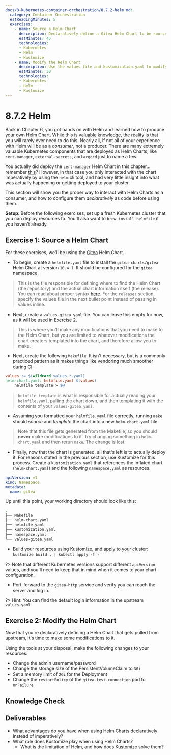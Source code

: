 ```yaml
---
docs/8-kubernetes-container-orchestration/8.7.2-helm.md:
  category: Container Orchestration
  estReadingMinutes: 5
  exercises:
    - name: Source a Helm Chart
      description: Declaratively define a Gitea Helm Chart to be sourced and templated locally. Deploy it to a cluster, port-forward to its server and log in.
      estMinutes: 45
      technologies:
      - Kubernetes
      - Helm
      - Kustomize
    - name: Modify the Helm Chart
      description: Use the values file and kustomization.yaml to modify the Helm Chart.
      estMinutes: 30
      technologies:
      - Kubernetes
      - Helm
      - Kustomize
---
```


# 8.7.2 Helm

Back in Chapter 6, you got hands on with Helm and learned how to produce your own Helm Chart. While this is valuable knowledge, the reality is that you will rarely ever need to do this. Nearly all, if not all of your experience with Helm will be as a *consumer*, not a producer. There are many extremely valuable Kubernetes components that are deployed as Helm Charts, like `cert-manager`, `external-secrets`, and `argocd` just to name a few.

You actually did deploy the `cert-manager` Helm Chart in this chapter... remember [this](8-kubernetes-container-orchestration/8.6-webhooks.md#setup)? However, in that case you only interacted with the chart imperatively by using the `helm` cli tool, and had very little insight into what was actually happening or getting deployed to your cluster.

This section will show you the proper way to interact with Helm Charts as a consumer, and how to configure them *declaratively* as code before using them.

**Setup**: Before the following exercises, set up a fresh Kubernetes cluster that you can deploy resources to. You'll also want to `brew install helmfile` if you haven't already.

## Exercise 1: Source a Helm Chart

For these exercises, we'll be using the [Gitea](https://about.gitea.com/) Helm Chart.

* To begin, create a `helmfile.yaml` file to install the `gitea-charts/gitea` Helm Chart at version `10.4.1`. It should be configured for the `gitea` namespace.
> This is the file responsible for defining where to find the Helm Chart (the repository) and the actual chart information itself (the release).
> You can read about proper syntax [here](https://helmfile.readthedocs.io/en/latest/). For the `releases` section, specify the values file in the next bullet point instead of passing in values inline.

* Next, create a `values-gitea.yaml` file. You can leave this empty for now, as it will be used in Exercise 2.
> This is where you'll make any modifications that you need to make to the Helm Chart, but you are limited to whatever modifications the chart creators templated into the chart, and therefore allow you to make.

* Next, create the following `Makefile`. It isn't necessary, but is a commonly practiced pattern as it makes things like vendoring much smoother during CI:
```makefile
values := $(wildcard values-*.yaml)
helm-chart.yaml: helmfile.yaml $(values)
    helmfile template > $@
```
> `helmfile template` is what is responsible for actually reading your `helmfile.yaml`, pulling the chart down, and then templating it with the contents of your `values-gitea.yaml`.

* Assuming you formatted your `helmfile.yaml` file correctly, running `make` should *source* and *template* the chart into a new `helm-chart.yaml` file.
> Note that this file gets generated from the Makefile, so you should **never** make modifications to it. Try changing something in `helm-chart.yaml` and then rerun `make`. The change is lost.

* Finally, now that the chart is generated, all that's left is to actually deploy it. For reasons stated in the previous section, use Kustomize for this process. Create a `kustomization.yaml` that references the inflated chart (`helm-chart.yaml`) and the following `namespace.yaml` as resources.
```yaml
apiVersion: v1
kind: Namespace
metadata:
  name: gitea
```
  
Up until this point, your working directory should look like this:
```bash
.
├── Makefile
├── helm-chart.yaml
├── helmfile.yaml
├── kustomization.yaml
├── namespace.yaml
└── values-gitea.yaml
```

* Build your resources using Kustomize, and apply to your cluster:
`kustomize build . | kubectl apply -f -`

?> Note that different Kubernetes versions support different `apiVersion` values, and you'll need to keep that in mind when it comes to your chart configuration.

* Port-forward to the `gitea-http` service and verify you can reach the server and log in.

?> Hint: You can find the default login information in the upstream `values.yaml`

## Exercise 2: Modify the Helm Chart

Now that you're declaratively defining a Helm Chart that gets pulled from upstream, it's time to make some modifications to it.

Using the tools at your disposal, make the following changes to your resources:

* Change the admin username/password
* Change the storage size of the PersistentVolumeClaim to `3Gi`
* Set a memory limit of `2Gi` for the Deployment
* Change the `restartPolicy` of the `gitea-test-connection` pod to `OnFailure`

## Knowledge Check

<div class="quizdown">
  <div id="chapter-8/8.7.2/helm-quiz.js"></div>
</div>

## Deliverables

* What advantages do you have when using Helm Charts declaratively instead of imperatively?
* What role does Kustomize play when using Helm Charts?
  * What is the limitation of Helm, and how does Kustomize solve them?
